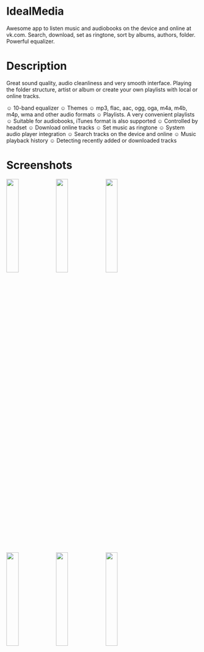# IdealMedia
Awesome app to listen music and audiobooks on the device and online at vk.com. Search, download, set as ringtone, sort by albums, authors, folder. Powerful equalizer.

# Description
Great sound quality, audio cleanliness and very smooth interface.
Playing the folder structure, artist or album or create your own playlists with local or online tracks.

☺ 10-band equalizer
☺ Themes
☺ mp3, flac, aac, ogg, oga, m4a, m4b, m4p, wma and other audio formats
☺ Playlists. A very convenient playlists
☺ Suitable for audiobooks, iTunes format is also supported
☺ Controlled by headset
☺ Download online tracks
☺ Set music as ringtone
☺ System audio player integration
☺ Search tracks on the device and online
☺ Music playback history
☺ Detecting recently added or downloaded tracks

# Screenshots
<img src="https://github.com/dmllr/IdealMedia/raw/master/images/01.png" width="25%">
<img src="https://github.com/dmllr/IdealMedia/raw/master/images/02.png" width="25%">
<img src="https://github.com/dmllr/IdealMedia/raw/master/images/03.png" width="25%">
<img src="https://github.com/dmllr/IdealMedia/raw/master/images/04.png" width="25%">
<img src="https://github.com/dmllr/IdealMedia/raw/master/images/05.png" width="25%">
<img src="https://github.com/dmllr/IdealMedia/raw/master/images/07.png" width="25%">
